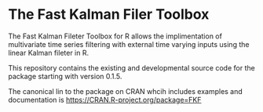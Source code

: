 # The Fast Kalman Filer Toolbox

The Fast Kalman Fileter Toolbox for R allows the implimentation of
multivariate time series filtering with external time varying inputs using the
linear Kalman fileter in R.

This repository contains the existing and developmental source code for the
package starting with version 0.1.5.

The canonical lin to the package on CRAN whcih includes examples and
documentation is https://CRAN.R-project.org/package=FKF




